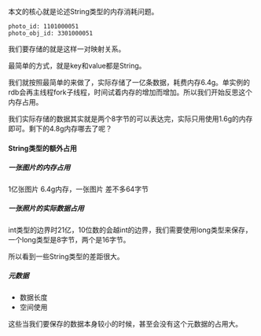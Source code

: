 本文的核心就是论述String类型的内存消耗问题。

```text
photo_id: 1101000051
photo_obj_id: 3301000051
```

我们要存储的就是这样一对映射关系。

最简单的方式，就是key和value都是String。

我们就按照最简单的来做了，实际存储了一亿条数据，耗费内存6.4g。单实例的rdb会再主线程fork子线程，时间试着内存的增加而增加。所以我们开始反思这个内存占用。

我们实际存储的数据其实就是两个8字节的可以表达完，实际只用使用1.6g的内存即可。剩下的4.8g内存哪去了呢？



#### String类型的额外占用

##### 一张图片的内存占用

1亿张图片 6.4g内存，一张图片 差不多64字节

##### 一张照片的实际数据占用

int类型的边界时21亿，10位数的会越int的边界，我们需要使用long类型来保存，一个long类型是8字节，两个是16字节。

所以看到一些String类型的差距很大。



##### 元数据

- 数据长度
- 空间使用

这些当我们要保存的数据本身较小的时候，甚至会没有这个元数据的占用大。








